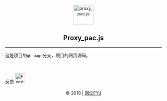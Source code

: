 <div align=center>
    <img src="https://huiyifyj.github.io/proxy_pac.js/images/icons/paper_plane.svg" alt="proxy_pac.js" width="64"/>
    <h2>Proxy_pac.js</h2>
</div>

---

这是项目的`gh-page`分支，项目的网页源码。

<br>
<br>
反馈
<a href="https://huiyifyj.github.io">
	<img src="http://huiyifyj.github.io/proxy_pac.js/images/icons/feedback.svg" alt="Feedback" width="32"/>
</a>
<br>
<br>
<div align=center>
	© 2018 | <a href="http://huiyifyj.cn">回亿FYJ</a>
</div>
